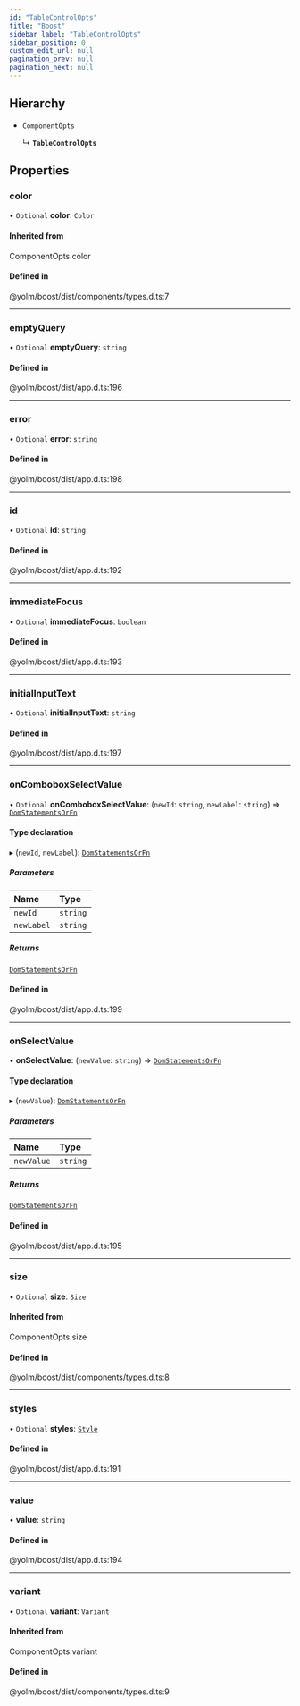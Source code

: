 ```yaml
---
id: "TableControlOpts"
title: "Boost"
sidebar_label: "TableControlOpts"
sidebar_position: 0
custom_edit_url: null
pagination_prev: null
pagination_next: null
---
```


## Hierarchy

- `ComponentOpts`

  ↳ **`TableControlOpts`**

## Properties

### color

• `Optional` **color**: `Color`

#### Inherited from

ComponentOpts.color

#### Defined in

@yolm/boost/dist/components/types.d.ts:7

___

### emptyQuery

• `Optional` **emptyQuery**: `string`

#### Defined in

@yolm/boost/dist/app.d.ts:196

___

### error

• `Optional` **error**: `string`

#### Defined in

@yolm/boost/dist/app.d.ts:198

___

### id

• `Optional` **id**: `string`

#### Defined in

@yolm/boost/dist/app.d.ts:192

___

### immediateFocus

• `Optional` **immediateFocus**: `boolean`

#### Defined in

@yolm/boost/dist/app.d.ts:193

___

### initialInputText

• `Optional` **initialInputText**: `string`

#### Defined in

@yolm/boost/dist/app.d.ts:197

___

### onComboboxSelectValue

• `Optional` **onComboboxSelectValue**: (`newId`: `string`, `newLabel`: `string`) => [`DomStatementsOrFn`](../namespaces/statements.md#domstatementsorfn)

#### Type declaration

▸ (`newId`, `newLabel`): [`DomStatementsOrFn`](../namespaces/statements.md#domstatementsorfn)

##### Parameters

| Name | Type |
| :------ | :------ |
| `newId` | `string` |
| `newLabel` | `string` |

##### Returns

[`DomStatementsOrFn`](../namespaces/statements.md#domstatementsorfn)

#### Defined in

@yolm/boost/dist/app.d.ts:199

___

### onSelectValue

• **onSelectValue**: (`newValue`: `string`) => [`DomStatementsOrFn`](../namespaces/statements.md#domstatementsorfn)

#### Type declaration

▸ (`newValue`): [`DomStatementsOrFn`](../namespaces/statements.md#domstatementsorfn)

##### Parameters

| Name | Type |
| :------ | :------ |
| `newValue` | `string` |

##### Returns

[`DomStatementsOrFn`](../namespaces/statements.md#domstatementsorfn)

#### Defined in

@yolm/boost/dist/app.d.ts:195

___

### size

• `Optional` **size**: `Size`

#### Inherited from

ComponentOpts.size

#### Defined in

@yolm/boost/dist/components/types.d.ts:8

___

### styles

• `Optional` **styles**: [`Style`](../modules.md#style)

#### Defined in

@yolm/boost/dist/app.d.ts:191

___

### value

• **value**: `string`

#### Defined in

@yolm/boost/dist/app.d.ts:194

___

### variant

• `Optional` **variant**: `Variant`

#### Inherited from

ComponentOpts.variant

#### Defined in

@yolm/boost/dist/components/types.d.ts:9
